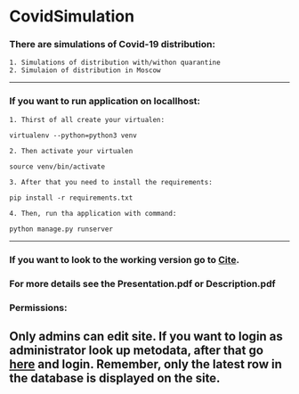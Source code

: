 # CovidSimulation
 ### There are simulations of Covid-19 distribution:
    1. Simulations of distribution with/withon quarantine
    2. Simulaion of distribution in Moscow
    
-------

### If you want to run application on locallhost:
    1. Thirst of all create your virtualen: 
`virtualenv --python=python3 venv`

    2. Then activate your virtualen
`source venv/bin/activate`

    3. After that you need to install the requirements:
`pip install -r requirements.txt`

    4. Then, run tha application with command: 
`python manage.py runserver`

--------

###  If you want to look to the working version go to [Cite](https://covid-simulation.herokuapp.com "Cite"). 

### For more details see the Presentation.pdf or Description.pdf

### Permissions:
Only admins can edit site. If you want to login as administrator look up metodata, after that gо [here](https://covid-simulation.herokuapp.com/admin "here") and login.
Remember, only the latest row in the database is displayed on the site.
------
